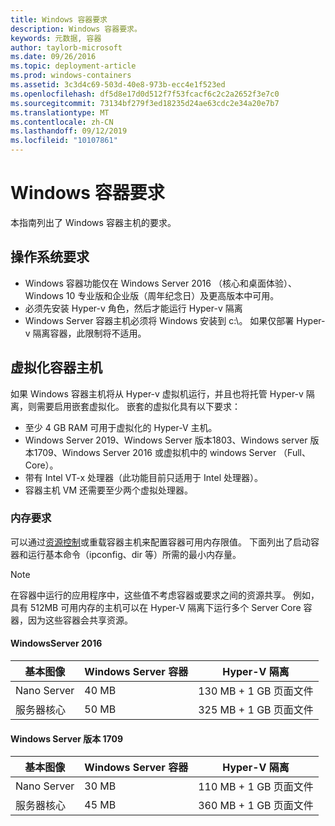 ```yaml
---
title: Windows 容器要求
description: Windows 容器要求。
keywords: 元数据, 容器
author: taylorb-microsoft
ms.date: 09/26/2016
ms.topic: deployment-article
ms.prod: windows-containers
ms.assetid: 3c3d4c69-503d-40e8-973b-ecc4e1f523ed
ms.openlocfilehash: df5d8e17d0d512f7f53fcacf6c2c2a2652f3e7c0
ms.sourcegitcommit: 73134bf279f3ed18235d24ae63cdc2e34a20e7b7
ms.translationtype: MT
ms.contentlocale: zh-CN
ms.lasthandoff: 09/12/2019
ms.locfileid: "10107861"
---
```

# <a name="windows-container-requirements"></a>Windows 容器要求

本指南列出了 Windows 容器主机的要求。

## <a name="os-requirements"></a>操作系统要求

- Windows 容器功能仅在 Windows Server 2016 （核心和桌面体验）、Windows 10 专业版和企业版（周年纪念日）及更高版本中可用。
- 必须先安装 Hyper-v 角色，然后才能运行 Hyper-v 隔离
- Windows Server 容器主机必须将 Windows 安装到 c:\。 如果仅部署 Hyper-v 隔离容器，此限制将不适用。

## <a name="virtualized-container-hosts"></a>虚拟化容器主机

如果 Windows 容器主机将从 Hyper-v 虚拟机运行，并且也将托管 Hyper-v 隔离，则需要启用嵌套虚拟化。 嵌套的虚拟化具有以下要求：

- 至少 4 GB RAM 可用于虚拟化的 Hyper-V 主机。
- Windows Server 2019、Windows Server 版本1803、Windows server 版本1709、Windows Server 2016 或虚拟机中的 windows Server （Full、Core）。
- 带有 Intel VT-x 处理器（此功能目前只适用于 Intel 处理器）。
- 容器主机 VM 还需要至少两个虚拟处理器。

### <a name="memory-requirements"></a>内存要求

可以通过[资源控制](https://docs.microsoft.com/virtualization/windowscontainers/manage-containers/resource-controls)或重载容器主机来配置容器可用内存限值。  下面列出了启动容器和运行基本命令（ipconfig、dir 等）所需的最小内存量。

>[!NOTE]
>在容器中运行的应用程序中，这些值不考虑容器或要求之间的资源共享。  例如，具有 512MB 可用内存的主机可以在 Hyper-V 隔离下运行多个 Server Core 容器，因为这些容器会共享资源。

#### <a name="windows-server-2016"></a>WindowsServer 2016

| 基本图像  | Windows Server 容器 | Hyper-V 隔离    |
| ----------- | ------------------------ | -------------------- |
| Nano Server | 40 MB                     | 130 MB + 1 GB 页面文件 |
| 服务器核心 | 50 MB                     | 325 MB + 1 GB 页面文件 |

#### <a name="windows-server-version-1709"></a>Windows Server 版本 1709

| 基本图像  | Windows Server 容器 | Hyper-V 隔离    |
| ----------- | ------------------------ | -------------------- |
| Nano Server | 30 MB                     | 110 MB + 1 GB 页面文件 |
| 服务器核心 | 45 MB                     | 360 MB + 1 GB 页面文件 |
